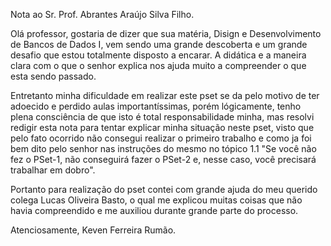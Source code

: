 Nota ao Sr. Prof. Abrantes Araújo Silva Filho. 

Olá professor, gostaria de dizer que sua matéria, Disign e Desenvolvimento de Bancos de Dados I, vem sendo uma grande descoberta e um grande desafio que estou totalmente disposto a encarar. A didática e a maneira clara com o que o senhor explica nos ajuda muito a compreender o que esta sendo passado.

Entretanto minha dificuldade em realizar este pset se da pelo motivo de ter adoecido e perdido aulas importantíssimas, porém lógicamente, tenho plena consciência de que isto é total responsabilidade minha, mas resolvi redigir esta nota para tentar explicar minha situação neste pset, visto que pelo fato ocorrido não consegui realizar o primeiro trabalho e como ja foi bem dito pelo senhor nas instruções do mesmo no tópico 1.1 "Se você não fez o PSet-1, não conseguirá fazer o PSet-2 e, nesse
caso, você precisará trabalhar em dobro". 

Portanto para realização do pset contei com grande ajuda do meu querido colega Lucas Oliveira Basto, o qual me explicou muitas coisas que não havia compreendido e me auxiliou durante grande parte do processo.

Atenciosamente, 
Keven Ferreira Rumão.

